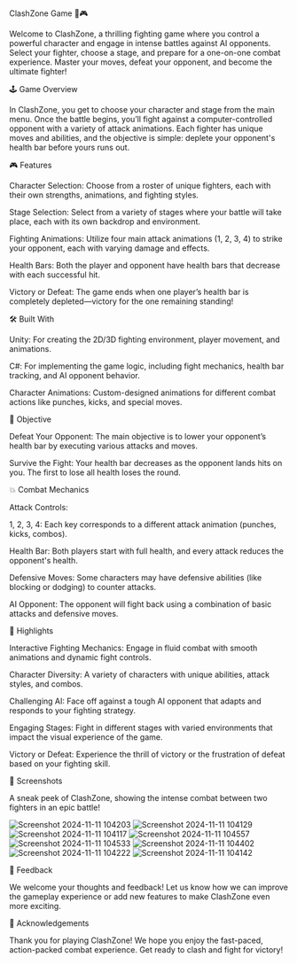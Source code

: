ClashZone Game 🥊🎮

Welcome to ClashZone, a thrilling fighting game where you control a powerful character and engage in intense battles against AI opponents. Select your fighter, choose a stage, and prepare for a one-on-one combat experience. Master your moves, defeat your opponent, and become the ultimate fighter!

🕹 Game Overview

In ClashZone, you get to choose your character and stage from the main menu. Once the battle begins, you’ll fight against a computer-controlled opponent with a variety of attack animations. Each fighter has unique moves and abilities, and the objective is simple: deplete your opponent's health bar before yours runs out.

🎮 Features

Character Selection: Choose from a roster of unique fighters, each with their own strengths, animations, and fighting styles.

Stage Selection: Select from a variety of stages where your battle will take place, each with its own backdrop and environment.

Fighting Animations: Utilize four main attack animations (1, 2, 3, 4) to strike your opponent, each with varying damage and effects.

Health Bars: Both the player and opponent have health bars that decrease with each successful hit.

Victory or Defeat: The game ends when one player’s health bar is completely depleted—victory for the one remaining standing!

🛠 Built With

Unity: For creating the 2D/3D fighting environment, player movement, and animations.

C#: For implementing the game logic, including fight mechanics, health bar tracking, and AI opponent behavior.

Character Animations: Custom-designed animations for different combat actions like punches, kicks, and special moves.

🎯 Objective

Defeat Your Opponent: The main objective is to lower your opponent’s health bar by executing various attacks and moves.

Survive the Fight: Your health bar decreases as the opponent lands hits on you. The first to lose all health loses the round.

💥 Combat Mechanics

Attack Controls:

1, 2, 3, 4: Each key corresponds to a different attack animation (punches, kicks, combos).

Health Bar: Both players start with full health, and every attack reduces the opponent's health.

Defensive Moves: Some characters may have defensive abilities (like blocking or dodging) to counter attacks.

AI Opponent: The opponent will fight back using a combination of basic attacks and defensive moves.

🚀 Highlights

Interactive Fighting Mechanics: Engage in fluid combat with smooth animations and dynamic fight controls.

Character Diversity: A variety of characters with unique abilities, attack styles, and combos.

Challenging AI: Face off against a tough AI opponent that adapts and responds to your fighting strategy.

Engaging Stages: Fight in different stages with varied environments that impact the visual experience of the game.

Victory or Defeat: Experience the thrill of victory or the frustration of defeat based on your fighting skill.

📸 Screenshots

A sneak peek of ClashZone, showing the intense combat between two fighters in an epic battle!

![Screenshot 2024-11-11 104203](https://github.com/user-attachments/assets/e922bb4e-e7a5-490b-9ab3-510a6e5567e1)
![Screenshot 2024-11-11 104129](https://github.com/user-attachments/assets/b7e440bf-cf7d-41f0-976b-7488ce76c229)
![Screenshot 2024-11-11 104117](https://github.com/user-attachments/assets/ff791058-03bd-42cc-a7de-986a0f0b164d)
![Screenshot 2024-11-11 104557](https://github.com/user-attachments/assets/952fb085-edb7-4667-ba9a-bef5dd0cc344)
![Screenshot 2024-11-11 104533](https://github.com/user-attachments/assets/3da3548f-70dd-416a-871c-c65e66450c8a)
![Screenshot 2024-11-11 104402](https://github.com/user-attachments/assets/b1ecfb63-45b7-43dc-9be9-26e80c97890f)
![Screenshot 2024-11-11 104222](https://github.com/user-attachments/assets/e0b69b20-b2fa-437b-b13d-5f0ba3521257)
![Screenshot 2024-11-11 104142](https://github.com/user-attachments/assets/8e95d3ba-0299-4219-8ae8-6f3a7dc16172)


📢 Feedback

We welcome your thoughts and feedback! Let us know how we can improve the gameplay experience or add new features to make ClashZone even more exciting.

🙌 Acknowledgements

Thank you for playing ClashZone! We hope you enjoy the fast-paced, action-packed combat experience. Get ready to clash and fight for victory!
